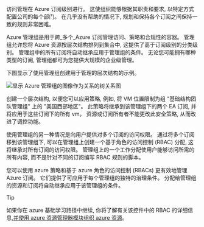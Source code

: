 访问管理在 Azure 订阅级别进行。 这使组织能够根据其职责和要求, 以特定方式配置公司的每个部门。 在几乎没有帮助的情况下, 规划和保持各个订阅之间保持一致的规则非常困难。

Azure 管理组是用于跨_多个_Azure 订阅管理访问、策略和合规性的容器。 管理组允许您将 Azure 资源按层次结构排列到集合中, 这提供了高于订阅级别的分类级别。 管理组中的所有订阅将自动继承应用于管理组的条件。 无论您可能拥有哪种类型的订阅, 管理组都可为您提供大规模的企业级管理。

下图显示了使用管理组创建用于管理的层次结构的示例。

![显示 Azure 管理组的图像作为关系的树关系图](../media/4-management-groups-tree.png)

创建一个层次结构, 以便您可以应用策略, 例如, 将 VM 位置限制为组 "基础结构团队管理组" 上的 "美国西部地区"。 此策略将继承到该管理组下的两个 EA 订阅, 并将应用于这些订阅下的所有 vm。 资源或订阅所有者不能更改此安全策略, 从而改进了调控功能。

使用管理组的另一种情况是向用户提供对多个订阅的访问权限。 通过将多个订阅移到该管理组下, 可以在管理组上创建一个基于角色的访问控制 (RBAC) 分配, 这将继承对所有订阅的访问权限。 管理组上的一个工作分配使用户能够访问所需的所有内容, 而不是针对不同的订阅编写 RBAC 规则的脚本。

您可以使用 azure 策略和基于 azure 角色的访问控制 (RBACs) 更有效地管理 Azure 订阅。 它们提供了可应用于每个管理组的独特的治理条件。 分配给管理组的资源和订阅将自动继承应用于该管理组的条件。

> [!TIP]
> 如果你在 azure 基础学习路径中继续, 你将了解有关该控件中的 RBAC 的详细信息,[并使用 azure 资源管理器模块组织 azure 资源](https://docs.microsoft.com/learn/modules/control-and-organize-with-azure-resource-manager/)。